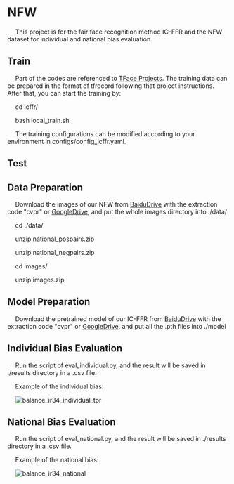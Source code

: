 # NFW
&emsp; This project is for the fair face recognition method IC-FFR and the NFW dataset for individual and national bias evaluation.

## Train
&emsp; Part of the codes are referenced to [TFace Projects](https://github.com/Tencent/TFace). The training data can be prepared in the format of tfrecord following that project instructions. After that, you can start the training by:

&emsp; cd icffr/

&emsp; bash local_train.sh

&emsp; The training configurations can be modified according to your environment in configs/config_icffr.yaml.


## Test

## Data Preparation
&emsp; Download the images of our NFW from [BaiduDrive](https://pan.baidu.com/s/1vFQ6SLrYNIAK9R1JJyqGzw) with the extraction code "cvpr" or [GoogleDrive](https://drive.google.com/drive/folders/13bMbZEUcap0yNPJo57I1clKptwyD6ELK?usp=sharing), and put the whole images directory into ./data/

&emsp; cd ./data/

&emsp; unzip national_pospairs.zip

&emsp; unzip national_negpairs.zip

&emsp; cd images/

&emsp; unzip images.zip

## Model Preparation
&emsp; Download the pretrained model of our IC-FFR from [BaiduDrive](https://pan.baidu.com/s/1CWRYtMplxXwOgMz95I9AHg) with the extraction code "cvpr" or [GoogleDrive](https://drive.google.com/drive/folders/1C-Jz0eYm4bwpPhP-EzQXazIwnNZvIf7e?usp=sharing), and put all the .pth files into ./model

## Individual Bias Evaluation
&emsp; Run the script of eval_individual.py, and the result will be saved in ./results directory in a .csv file.

&emsp; Example of the individual bias:

&emsp; ![balance_ir34_individual_tpr](https://github.com/God-BlessYou/NFW/blob/main/results/ba_34_individual_tpr.png)

## National Bias Evaluation
&emsp; Run the script of eval_national.py, and the result will be saved in ./results directory in a .csv file.

&emsp; Example of the national bias:

&emsp; ![balance_ir34_national](https://github.com/God-BlessYou/NFW/blob/main/results/ba_34_national.png)

